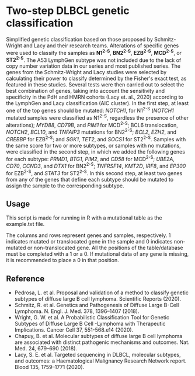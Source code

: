 # Two-step DLBCL genetic classification
Simplified genetic classification based on those proposed by Schmitz-Wright and Lacy and their research teams. Alterations of specific genes were used to classify the samples as **N1<sup>2-S</sup>**, **BN2<sup>2-S</sup>**, **EZB<sup>2-S</sup>**, **MCD<sup>2-S</sup>**, or **ST2<sup>2-S</sup>**. The A53 LymphGen subtype was not included due to the lack of copy number variation data in our series and most published series. The genes from the Schmitz-Wright and Lacy studies were selected by calculating their power to classify determined by the Fisher's exact test, as featured in these studies. Several tests were then carried out to select the best combination of genes, taking into account the sensitivity and specificity in the PdH and HMRN cohorts (Lacy et. al., 2020) according to the LymphGen and Lacy classification (AIC cluster). In the first step, at least one of the top genes should be mutated: *NOTCH1*, for N1<sup>2-S</sup> (*NOTCH1* mutated samples were classified as N1<sup>2-S</sup>, regardless the presence of other alterations); *MYD88*, *CD79B*, and *PIM1* for MCD<sup>2-S</sup>; BCL6 translocation, *NOTCH2*, *BCL10*, and *TNFAIP3* mutations for BN2<sup>2-S</sup>; *BCL2*, *EZH2*, and *CREBBP* for EZB<sup>2-S</sup>; and *SGK1*, *TET2*, and *SOCS1* for ST2<sup>2-S</sup>. Samples with the same score for two or more subtypes, or samples with no mutations, were classified in the second step, in which we added the following genes for each subtype: *PRMD1*, *BTG1*, *PIM2*, and *CD58* for MCD<sup>2-S</sup>; *UBE2A*, *CD70*, *CCND3*, and *DTX1* for BN2<sup>2-S</sup>; *TNFRSF14*, *KMT2D*, *IRF8*, and *EP300* for EZB<sup>2-S</sup>, and *STAT3* for ST2<sup>2-S</sup>. In this second step, at least two genes from any of the genes that define each subtype should be mutated to assign the sample to the corresponding subtype.

## Usage
This script is made for running in R with a mutational table as the example.txt file.

The columns and rows represent genes and samples, respectively. 1 indicates mutated or translocated gene in the sample and 0 indicates non-mutated or non-translocated gene. All the positions of the table/database must be completed with a 1 or a 0. If mutational data of any gene is missing, it is recommended to place a 0 in that position.

## Reference
- Pedrosa, L. et al. Proposal and validation of a method to classify genetic subtypes of diffuse large B cell lymphoma. Scientific Reports (2020).
- Schmitz, R. et al. Genetics and Pathogenesis of Diffuse Large B-Cell Lymphoma. N. Engl. J. Med. 378, 1396–1407 (2018).
- Wright, G. W. et al. A Probabilistic Classification Tool for Genetic Subtypes of Diffuse Large B Cell  -Lymphoma with Therapeutic Implications. Cancer Cell 37, 551-568.e14 (2020).
- Chapuy, B. et al. Molecular subtypes of diffuse large B cell lymphoma are associated with distinct pathogenic mechanisms and outcomes. Nat. Med. 24, 679–690 (2018).
- Lacy, S. E. et al. Targeted sequencing in DLBCL, molecular subtypes, and outcomes: a Haematological Malignancy Research Network report. Blood 135, 1759–1771 (2020).
